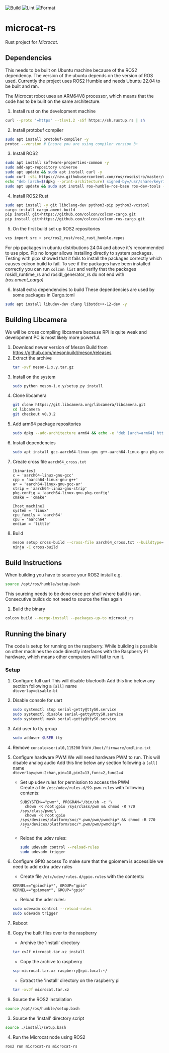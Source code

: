 ![Build](https://img.shields.io/endpoint?url=https%3A%2F%2Fraw.githubusercontent.com%2Fmiloom%2Fmicrocat-rs%2Fgh-pages%2Fbuild.json)
![Lint](https://img.shields.io/endpoint?url=https%3A%2F%2Fraw.githubusercontent.com%2Fmiloom%2Fmicrocat-rs%2Fgh-pages%2Flint.json)
![Format](https://img.shields.io/endpoint?url=https%3A%2F%2Fraw.githubusercontent.com%2Fmiloom%2Fmicrocat-rs%2Fgh-pages%2Ffmt.json)

microcat-rs
===========

Rust project for _Microcat_.

## Dependencies

This needs to be built on Ubuntu machine because of the ROS2 dependency. The version of the ubuntu depends on the
version of ROS used. Currently the project uses ROS2 Humble and needs Ubuntu 22.04 to be built and ran.

The Microcat robot uses an ARM64V8 processor, which means that the code has to be built on the same architecture.

1. Install rust on the development machine

```bash
curl --proto '=https' --tlsv1.2 -sSf https://sh.rustup.rs | sh
```

2. Install protobuf compiler

```bash
sudo apt install protobuf-compiler -y
protoc --version # Ensure you are using compiler version 3+
```

3. Install ROS2

```bash
sudo apt install software-properties-common -y
sudo add-apt-repository universe
sudo apt update && sudo apt install curl -y
sudo curl -sSL https://raw.githubusercontent.com/ros/rosdistro/master/ros.key -o /usr/share/keyrings/ros-archive-keyring.gpg
echo "deb [arch=$(dpkg --print-architecture) signed-by=/usr/share/keyrings/ros-archive-keyring.gpg] http://packages.ros.org/ros2/ubuntu $(. /etc/os-release && echo $UBUNTU_CODENAME) main" | sudo tee /etc/apt/sources.list.d/ros2.list > /dev/null
sudo apt update && sudo apt install ros-humble-ros-base ros-dev-tools -y
```

4. Install ROS2 Rust

```bash
sudo apt install -y git libclang-dev python3-pip python3-vcstool
cargo install cargo-ament-build
pip install git+https://github.com/colcon/colcon-cargo.git
pip install git+https://github.com/colcon/colcon-ros-cargo.git
```

5. On the first build set up ROS2 repositories

```bash
vcs import src < src/ros2_rust/ros2_rust_humble.repos
```

For pip packages in ubuntu distributions 24.04 and above it's recommended to use pipx.
Pip no longer allows installing directly to system packages.
Testing with pipx showed that it fails to install the packages correctly which causes colcon build to fail.
To see if the packages have been installed correctly you can run ```colcon list``` and verify that the packages
rosidl_runtime_rs and rosidl_generator_rs do not end with *(ros.ament_cargo)*

6. Install extra dependencies to build
   These dependencies are used by some packages in Cargo.toml

```bash
sudo apt install libudev-dev clang libstdc++-12-dev -y
```

## Building Libcamera

We will be cross compiling libcamera because RPI is quite weak and development PC is most likely more powerful.

1. Download newer version of Meson Build from https://github.com/mesonbuild/meson/releases
2. Extract the archive
    ```bash
    tar -xvf meson-1.x.y.tar.gz
    ```
3. Install on the system
    ```bash
    sudo python meson-1.x.y/setup.py install
    ```
4. Clone libcamera
    ```bash
    git clone https://git.libcamera.org/libcamera/libcamera.git
    cd libcamera
    git checkout v0.3.2
    ```
5. Add arm64 package repositories
    ```bash
    sudo dpkg --add-architecture arm64 && echo -e 'deb [arch=arm64] http://ports.ubuntu.com/ubuntu-ports jammy main restricted universe multiverse\ndeb [arch=arm64] http://ports.ubuntu.com/ubuntu-ports jammy-updates main restricted universe multiverse\ndeb [arch=arm64] http://ports.ubuntu.com/ubuntu-ports jammy-security main restricted universe multiverse' | sudo tee /etc/apt/sources.list.d/ubuntu-ports-arm64.list > /dev/null && sudo apt update
    ```
6. Install dependencies
    ```bash
    sudo apt install gcc-aarch64-linux-gnu g++-aarch64-linux-gnu pkg-config ninja-build libyaml-dev:arm64 python3-yaml python3-ply python3-jinja2 openssl libudev-dev:arm64 libevent-dev libssl-dev:arm64 
    ```
7. Create cross file `aarch64_cross.txt`
    ```text
    [binaries]
    c = 'aarch64-linux-gnu-gcc'
    cpp = 'aarch64-linux-gnu-g++'
    ar = 'aarch64-linux-gnu-gcc-ar'
    strip = 'aarch64-linux-gnu-strip'
    pkg-config = 'aarch64-linux-gnu-pkg-config'
    cmake = 'cmake'
    
    [host_machine]
    system = 'linux'
    cpu_family = 'aarch64'
    cpu = 'aarch64'
    endian = 'little'
    ```
8. Build
   ```bash
   meson setup cross-build --cross-file aarch64_cross.txt --buildtype=release
   ninja -C cross-build 
   ```

## Build Instructions

When building you have to source your ROS2 install
e.g.

```bash 
source /opt/ros/humble/setup.bash
```

This sourcing needs to be done once per shell where build is ran. Consecutive builds do not need to source the files
again

1. Build the binary

```bash
colcon build --merge-install --packages-up-to microcat_rs
```

## Running the binary

The code is setup for running on the raspberry. While building is possible on other machines the code directly
interfaces with the Raspberry PI hardware, which means other computers will fail to run it.

### Setup

1. Configure full uart
   This will disable bluetooth
   Add this line below any section following a `[all]` name  
   `dtoverlay=disable-bt`
2. Disable console for uart
   ```bash
   sudo systemctl stop serial-getty@ttyS0.service
   sudo systemctl disable serial-getty@ttyS0.service
   sudo systemctl mask serial-getty@ttyS0.service
   ```
3. Add user to tty group
   ```bash
   sudo adduser $USER tty
   ```
4. Remove `console=serial0,115200` from `/boot/firmware/cmdline.txt`
5. Configure hardware PWM
   We will need hardware PWM to run.
   This will disable analog audio
   Add this line below any section following a `[all]` name  
   `dtoverlay=pwm-2chan,pin=18,pin2=13,func=2,func2=4`
    * Set up udev rules for permission to access the PWM  
      Create a file `/etc/udev/rules.d/99-pwm.rules` with following contents:
      ```
      SUBSYSTEM=="pwm*", PROGRAM="/bin/sh -c '\
        chown -R root:gpio /sys/class/pwm && chmod -R 770 /sys/class/pwm;\
        chown -R root:gpio /sys/devices/platform/soc/*.pwm/pwm/pwmchip* && chmod -R 770 /sys/devices/platform/soc/*.pwm/pwm/pwmchip*\
        '"
      ```
    * Reload the udev rules:
      ```bash
      sudo udevadm control --reload-rules
      sudo udevadm trigger
      ```
6. Configure GPIO access
    To make sure that the gpiomem is accessible we need to add extra udev rules
    * Create file `/etc/udev/rules.d/gpio.rules` with the contents:
    ```
    KERNEL=="gpiochip*", GROUP="gpio"
    KERNEL=="gpiomem*", GROUP="gpio"
    ```
    * Reload the uder rules:
    ```bash
    sudo udevadm control --reload-rules
    sudo udevadm trigger
    ```

7. Reboot


1. Copy the built files over to the raspberry
    - Archive the 'install' directory
    ```bash
    tar cvJf microcat.tar.xz install
    ```
    - Copy the archive to raspberry
    ```bash
    scp microcat.tar.xz raspberry@rpi.local:~/
    ```
    - Extract the 'install' directory on the raspberry pi
    ```bash
   tar -xvJf microcat.tar.xz
    ```
2. Source the ROS2 installation

```bash
source /opt/ros/humble/setup.bash
```

3. Source the 'install' directory script

```bash
source ./install/setup.bash
```

4. Run the Microcat node using ROS2

```bash
ros2 run microcat-rs microcat-rs
```

